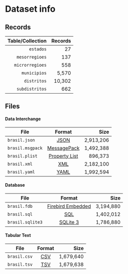 # Dataset info

## Records

| Table/Collection | Records |
| ----------------:| -------:|
|        `estados` |      27 |
|   `mesorregioes` |     137 |
|  `microrregioes` |     558 |
|     `municipios` |   5,570 |
|      `distritos` |  10,302 |
|   `subdistritos` |     662 |

## Files

#### Data Interchange

| File             | Format                                                       |      Size |
| ---------------- |:------------------------------------------------------------:| ---------:|
| `brasil.json`    | [JSON](https://en.wikipedia.org/wiki/JSON)                   | 2,913,206 |
| `brasil.msgpack` | [MessagePack](https://en.wikipedia.org/wiki/MessagePack)     | 1,492,388 |
| `brasil.plist`   | [Property List](https://en.wikipedia.org/wiki/Property_list) |   896,373 |
| `brasil.xml`     | [XML](https://en.wikipedia.org/wiki/XML)                     | 2,182,100 |
| `brasil.yaml`    | [YAML](https://en.wikipedia.org/wiki/YAML)                   | 1,992,594 |

#### Database

| File             | Format                                                                                 |      Size |
| ---------------- |:--------------------------------------------------------------------------------------:| ---------:|
| `brasil.fdb`     | [Firebird Embedded](https://en.wikipedia.org/wiki/Embedded_database#Firebird_Embedded) | 3,194,880 |
| `brasil.sql`     | [SQL](https://en.wikipedia.org/wiki/SQL)                                               | 1,402,012 |
| `brasil.sqlite3` | [SQLite 3](https://en.wikipedia.org/wiki/SQLite)                                       | 1,786,880 |

#### Tabular Text

| File         | Format                                                      |      Size |
| ------------ |:-----------------------------------------------------------:| ---------:|
| `brasil.csv` | [CSV](https://en.wikipedia.org/wiki/Comma-separated_values) | 1,679,640 |
| `brasil.tsv` | [TSV](https://en.wikipedia.org/wiki/Tab-separated_values)   | 1,679,638 |
